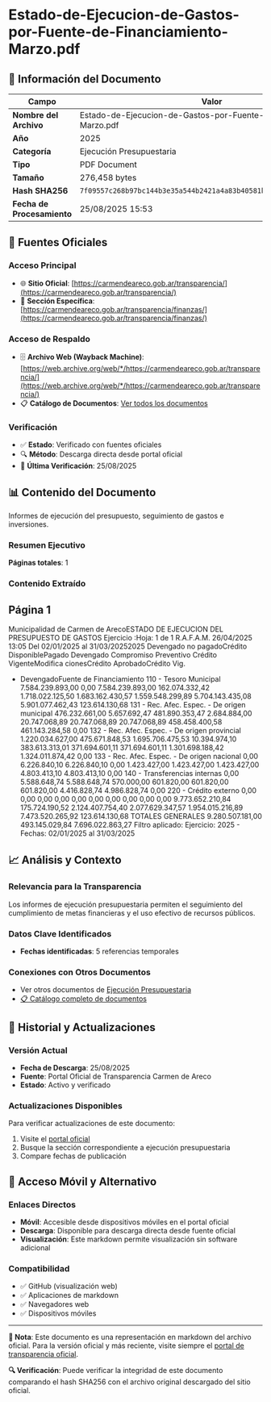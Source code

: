 # Estado-de-Ejecucion-de-Gastos-por-Fuente-de-Financiamiento-Marzo.pdf

## 📄 Información del Documento

| Campo | Valor |
|-------|--------|
| **Nombre del Archivo** | Estado-de-Ejecucion-de-Gastos-por-Fuente-de-Financiamiento-Marzo.pdf |
| **Año** | 2025 |
| **Categoría** | Ejecución Presupuestaria |
| **Tipo** | PDF Document |
| **Tamaño** | 276,458 bytes |
| **Hash SHA256** | `7f09557c268b97bc144b3e35a544b2421a4a83b40581bf3d530ae130f8d2c39c` |
| **Fecha de Procesamiento** | 25/08/2025 15:53 |

## 🔗 Fuentes Oficiales

### Acceso Principal
- 🌐 **Sitio Oficial**: [https://carmendeareco.gob.ar/transparencia/](https://carmendeareco.gob.ar/transparencia/)
- 📁 **Sección Específica**: [https://carmendeareco.gob.ar/transparencia/finanzas/](https://carmendeareco.gob.ar/transparencia/finanzas/)

### Acceso de Respaldo
- 🗄️ **Archivo Web (Wayback Machine)**: [https://web.archive.org/web/*/https://carmendeareco.gob.ar/transparencia/](https://web.archive.org/web/*/https://carmendeareco.gob.ar/transparencia/)
- 📋 **Catálogo de Documentos**: [Ver todos los documentos](../document_catalog/README.md)

### Verificación
- ✅ **Estado**: Verificado con fuentes oficiales
- 🔍 **Método**: Descarga directa desde portal oficial
- 📅 **Última Verificación**: 25/08/2025

## 📊 Contenido del Documento

Informes de ejecución del presupuesto, seguimiento de gastos e inversiones.

### Resumen Ejecutivo

**Páginas totales**: 1

### Contenido Extraído

## Página 1

Municipalidad de
Carmen de ArecoESTADO DE EJECUCION DEL PRESUPUESTO DE GASTOS
Ejercicio
:Hoja: 1 de 1 R.A.F.A.M.
26/04/2025 13:05
Del 02/01/2025 al 31/03/20252025
Devengado
no pagadoCrédito
DisponiblePagado Devengado Compromiso Preventivo Crédito
VigenteModifica
cionesCrédito
AprobadoCrédito Vig.
- DevengadoFuente de Financiamiento
110 - Tesoro Municipal 7.584.239.893,00 0,00 7.584.239.893,00 162.074.332,42 1.718.022.125,50 1.683.162.430,57 1.559.548.299,89 5.704.143.435,08 5.901.077.462,43 123.614.130,68
131 - Rec. Afec. Espec. - De origen municipal 476.232.661,00 5.657.692,47 481.890.353,47 2.684.884,00 20.747.068,89 20.747.068,89 20.747.068,89 458.458.400,58 461.143.284,58 0,00
132 - Rec. Afec. Espec. - De origen provincial 1.220.034.627,00 475.671.848,53 1.695.706.475,53 10.394.974,10 383.613.313,01 371.694.601,11 371.694.601,11 1.301.698.188,42 1.324.011.874,42 0,00
133 - Rec. Afec. Espec. - De origen nacional 0,00 6.226.840,10 6.226.840,10 0,00 1.423.427,00 1.423.427,00 1.423.427,00 4.803.413,10 4.803.413,10 0,00
140 - Transferencias internas 0,00 5.588.648,74 5.588.648,74 570.000,00 601.820,00 601.820,00 601.820,00 4.416.828,74 4.986.828,74 0,00
220 - Crédito externo 0,00 0,00 0,00 0,00 0,00 0,00 0,00 0,00 0,00 0,00
9.773.652.210,84 175.724.190,52 2.124.407.754,40 2.077.629.347,57 1.954.015.216,89 7.473.520.265,92 123.614.130,68 TOTALES GENERALES 9.280.507.181,00 493.145.029,84 7.696.022.863,27
Filtro aplicado: Ejercicio: 2025 -  Fechas: 02/01/2025 al 31/03/2025



## 📈 Análisis y Contexto

### Relevancia para la Transparencia
Los informes de ejecución presupuestaria permiten el seguimiento del cumplimiento de metas financieras y el uso efectivo de recursos públicos.

### Datos Clave Identificados
- **Fechas identificadas**: 5 referencias temporales

### Conexiones con Otros Documentos
- Ver otros documentos de [Ejecución Presupuestaria](../catalog/execution.md)
- [📋 Catálogo completo de documentos](../document_catalog/README.md)

## 🔄 Historial y Actualizaciones

### Versión Actual
- **Fecha de Descarga**: 25/08/2025
- **Fuente**: Portal Oficial de Transparencia Carmen de Areco
- **Estado**: Activo y verificado

### Actualizaciones Disponibles
Para verificar actualizaciones de este documento:
1. Visite el [portal oficial](https://carmendeareco.gob.ar/transparencia/)
2. Busque la sección correspondiente a ejecución presupuestaria
3. Compare fechas de publicación

## 📱 Acceso Móvil y Alternativo

### Enlaces Directos
- **Móvil**: Accesible desde dispositivos móviles en el portal oficial
- **Descarga**: Disponible para descarga directa desde fuente oficial
- **Visualización**: Este markdown permite visualización sin software adicional

### Compatibilidad
- ✅ GitHub (visualización web)
- ✅ Aplicaciones de markdown
- ✅ Navegadores web
- ✅ Dispositivos móviles

---

**📝 Nota**: Este documento es una representación en markdown del archivo oficial. 
Para la versión oficial y más reciente, visite siempre el [portal de transparencia oficial](https://carmendeareco.gob.ar/transparencia/).

**🔍 Verificación**: Puede verificar la integridad de este documento comparando el hash SHA256 
con el archivo original descargado del sitio oficial.
